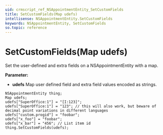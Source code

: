```yaml
---
uid: crmscript_ref_NSAppointmentEntity_SetCustomFields
title: SetCustomFields(Map udefs)
intellisense: NSAppointmentEntity.SetCustomFields
keywords: NSAppointmentEntity, SetCustomFields
so.topic: reference
---
```


# SetCustomFields(Map udefs)

Set the user-defined and extra fields on a NSAppointmentEntity with a map.

**Parameter:** 
* **udefs** Map user defined field and extra field values encoded as strings.

```crmscript
NSAppointmentEntity thing;
Map udefs;
udefs["SuperOffice:1"] = "[I:123]";
udefs["SuperOffice:1"] = "123"; // this will also work, but beware of decimal point variations in different languages
udefs["custom.progid"] = "foobar";
udefs["x_foo"] = "foobar";
udefs["x_bar"] = "456"; // List item id
thing.SetCustomFields(udefs);
```

